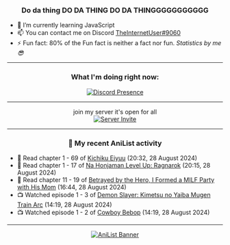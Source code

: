 <div align="center">

### Do da thing DO DA THING DO DA THINGGGGGGGGGGG
</div>

- 🌱 I’m currently learning JavaScript
- 📫 You can contact me on Discord [TheInternetUser#9060](https://discord.com/users/534117072796385300)
- ⚡ Fun fact: 80% of the Fun fact is neither a fact nor fun. _Statistics by me 😎_
<hr>

<div align="center">

### What I'm doing right now:
[![Discord Presence](https://lanyard.cnrad.dev/api/534117072796385300)](https://discord.com/users/534117072796385300)
<hr>

join my server it's open for all <br>
[![Server Invite](https://invidget.switchblade.xyz/bfYgVHxrSs)](https://discord.gg/bfYgVHxrSs)

<hr>
  
### 🌸 My recent AniList activity

</div>

<!-- ANILIST_ACTIVITY:start -->

-   📖 Read chapter 1 - 69 of [Kichiku Eiyuu](https://anilist.co/manga/139415) (20:32, 28 August 2024)
-   📖 Read chapter 1 - 17 of [Na Honjaman Level Up: Ragnarok](https://anilist.co/manga/179445) (20:15, 28 August 2024)
-   📖 Read chapter 11 - 19 of [Betrayed by the Hero, I Formed a MILF Party with His Mom](https://anilist.co/manga/159187) (16:44, 28 August 2024)
-   📺 Watched episode 1 - 3 of [Demon Slayer: Kimetsu no Yaiba Mugen Train Arc](https://anilist.co/anime/129874) (14:19, 28 August 2024)
-   📺 Watched episode 1 - 2 of [Cowboy Bebop](https://anilist.co/anime/1) (14:19, 28 August 2024)

<!-- ANILIST_ACTIVITY:end -->
<hr>

<div align="center">

[![AniList Banner](https://img.anili.st/User/929966)](https://anilist.co/user/TheInternetUser)

<!-- ![Profile views](https://gpvc.arturio.dev/TheInternetUse7) Since 2023-01-09 -->
<br>


</div>
